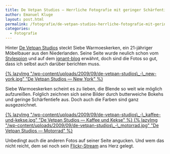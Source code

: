 ```yaml
---
title: De Vetpan Studios — Herrliche Fotografie mit geringer Schärfentiefe
author: Emanuel Kluge
layout: post.html
permalink: /fotografie/de-vetpan-studios-herrliche-fotografie-mit-geringer-schaerfentiefe/
categories:
  - Fotografie
---
```


Hinter [De Vetpan Studios][devetpan] steckt Siebe Warmoeskerken, ein 21-jähriger Möbelbauer aus den Niederlanden. Seine Seite wurde neulich schon vom [Stylespion][stylespion] und auf dem [ignant-blog][ignant] erwähnt, doch sind die Fotos so gut, dass ich selbst auch darüber berichten muss.

<a href="http://www.flickr.com/photos/swarmoeskerken/3643252591/">
  {% lazyImg "/wp-content/uploads/2009/09/de-vetpan-studios\_-\_new-york.jpg" "De Vetpan Studios &mdash; New York" %}
</a>

Siebe Warmoeskerken scheint es zu lieben, die Blende so weit wie möglich aufzureißen. Folglich zeichnen sich seine Bilder durch butterweiche Bokehs und geringe Schärfentiefe aus. Doch auch die Farben sind ganz ausgezeichnet.

<a href="http://www.flickr.com/photos/swarmoeskerken/3395274990/">
  {% lazyImg "/wp-content/uploads/2009/09/de-vetpan-studios\_-\_kaffee-und-kekse.jpg" "De Vetpan Studios &mdash; Kaffee und Kekse" %}
</a>

<a href="http://www.flickr.com/photos/swarmoeskerken/3933280471/">
  {% lazyImg "/wp-content/uploads/2009/09/de-vetpan-studios\_-\_motorrad.jpg" "De Vetpan Studios &mdash; Motorrad" %}
</a>

Unbedingt auch die anderen Fotos auf seiner Seite angucken. Und wem das nicht reicht, dem sei noch sein [Flickr-Stream][swarmoeskerken] ans Herz gelegt.

[devetpan]: http://www.devetpan.com/
[stylespion]: http://stylespion.de/warum-mich-siebe-warmoeskerkens-fotografieportfolio-gerade-32026-euro-gekostet-hat/4663/
[ignant]: http://www.ignant.de/2009/09/17/cookie-splash/
[swarmoeskerken]: http://www.flickr.com/photos/swarmoeskerken
